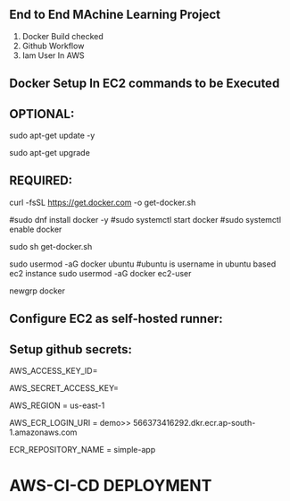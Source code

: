 ## End to End MAchine Learning Project

1. Docker Build checked
2. Github Workflow
3. Iam User In AWS

## Docker Setup In EC2 commands to be Executed

## OPTIONAL:

sudo apt-get update -y

sudo apt-get upgrade

## REQUIRED:

curl -fsSL https://get.docker.com -o get-docker.sh

#sudo dnf install docker -y
#sudo systemctl start docker
#sudo systemctl enable docker

sudo sh get-docker.sh

sudo usermod -aG docker ubuntu #ubuntu is username in ubuntu based ec2 instance
sudo usermod -aG docker ec2-user

newgrp docker

## Configure EC2 as self-hosted runner:

## Setup github secrets:

AWS_ACCESS_KEY_ID=

AWS_SECRET_ACCESS_KEY=

AWS_REGION = us-east-1

AWS_ECR_LOGIN_URI = demo>>  566373416292.dkr.ecr.ap-south-1.amazonaws.com

ECR_REPOSITORY_NAME = simple-app
# AWS-CI-CD DEPLOYMENT
